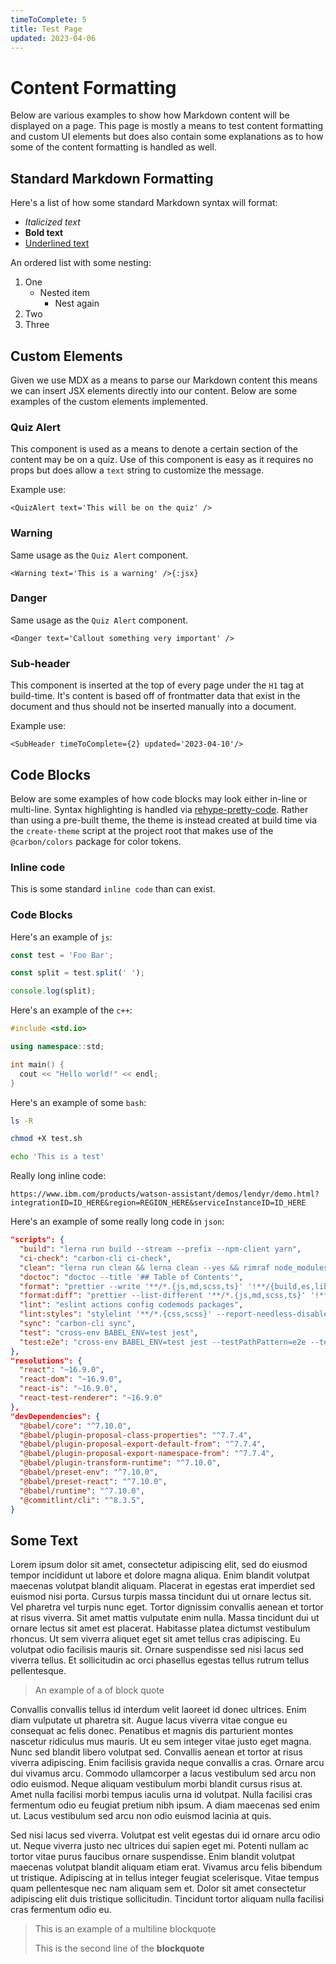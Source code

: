 ```yaml
---
timeToComplete: 5
title: Test Page
updated: 2023-04-06
---
```


# Content Formatting

Below are various examples to show how Markdown content will be displayed on a page. This page is mostly a means to test content formatting and custom UI elements but does also contain some explanations as to how some of the content formatting is handled as well.

## Standard Markdown Formatting

Here's a list of how some standard Markdown syntax will format:

- _Italicized text_
- **Bold text**
- <u>Underlined text</u>

An ordered list with some nesting:

1. One
   - Nested item
     - Nest again
2. Two
3. Three

## Custom Elements

Given we use MDX as a means to parse our Markdown content this means we can insert JSX elements directly into our content. Below are some examples of the custom elements implemented.

### Quiz Alert

This component is used as a means to denote a certain section of the content may be on a quiz. Use of this component is easy as it requires no props but does allow a `text` string to customize the message.

Example use:

`<QuizAlert text='This will be on the quiz' />`

<QuizAlert text='This will be on the quiz' />

### Warning

Same usage as the `Quiz Alert` component.

`<Warning text='This is a warning' />{:jsx}`

<Warning text='This is a warning' />

### Danger

Same usage as the `Quiz Alert` component.

`<Danger text='Callout something very important' />`

<Danger text='Callout something very important' />

### Sub-header

This component is inserted at the top of every page under the `H1` tag at build-time.
It's content is based off of frontmatter data that exist in the document and thus should not be inserted manually into a document.

Example use:

`<SubHeader timeToComplete={2} updated='2023-04-10'/>`

<SubHeader timeToComplete={2} updated='2023-04-10'/>

## Code Blocks

Below are some examples of how code blocks may look either in-line or multi-line.
Syntax highlighting is handled via [rehype-pretty-code](https://rehype-pretty-code.netlify.app/). Rather than using a pre-built theme, the theme is instead created at build time via the `create-theme` script at the project root that makes use of the `@carbon/colors` package for color tokens.

### Inline code

This is some standard `inline code` than can exist.

### Code Blocks

Here's an example of `js`:

```js
const test = 'Foo Bar';

const split = test.split(' ');

console.log(split);
```

Here's an example of the `c++`:

```cpp
#include <std.io>

using namespace::std;

int main() {
  cout << "Hello world!" << endl;
}
```

Here's an example of some `bash`:

```bash
ls -R

chmod +X test.sh

echo 'This is a test'
```

Really long inline code:

`https://www.ibm.com/products/watson-assistant/demos/lendyr/demo.html?integrationID=ID_HERE&region=REGION_HERE&serviceInstanceID=ID_HERE`

Here's an example of some really long code in `json`:

```json
"scripts": {
  "build": "lerna run build --stream --prefix --npm-client yarn",
  "ci-check": "carbon-cli ci-check",
  "clean": "lerna run clean && lerna clean --yes && rimraf node_modules",
  "doctoc": "doctoc --title '## Table of Contents'",
  "format": "prettier --write '**/*.{js,md,scss,ts}' '!**/{build,es,lib,storybook,ts,umd}/**'",
  "format:diff": "prettier --list-different '**/*.{js,md,scss,ts}' '!**/{build,es,lib,storybook,ts,umd}/**' '!packages/components/**'",
  "lint": "eslint actions config codemods packages",
  "lint:styles": "stylelint '**/*.{css,scss}' --report-needless-disables --report-invalid-scope-disables",
  "sync": "carbon-cli sync",
  "test": "cross-env BABEL_ENV=test jest",
  "test:e2e": "cross-env BABEL_ENV=test jest --testPathPattern=e2e --testPathIgnorePatterns='examples,/packages/components/,/packages/react/'"
},
"resolutions": {
  "react": "~16.9.0",
  "react-dom": "~16.9.0",
  "react-is": "~16.9.0",
  "react-test-renderer": "~16.9.0"
},
"devDependencies": {
  "@babel/core": "^7.10.0",
  "@babel/plugin-proposal-class-properties": "^7.7.4",
  "@babel/plugin-proposal-export-default-from": "^7.7.4",
  "@babel/plugin-proposal-export-namespace-from": "^7.7.4",
  "@babel/plugin-transform-runtime": "^7.10.0",
  "@babel/preset-env": "^7.10.0",
  "@babel/preset-react": "^7.10.0",
  "@babel/runtime": "^7.10.0",
  "@commitlint/cli": "^8.3.5",
}
```

## Some Text

Lorem ipsum dolor sit amet, consectetur adipiscing elit, sed do eiusmod tempor incididunt ut labore et dolore magna aliqua. Enim blandit volutpat maecenas volutpat blandit aliquam. Placerat in egestas erat imperdiet sed euismod nisi porta. Cursus turpis massa tincidunt dui ut ornare lectus sit. Vel pharetra vel turpis nunc eget. Tortor dignissim convallis aenean et tortor at risus viverra. Sit amet mattis vulputate enim nulla. Massa tincidunt dui ut ornare lectus sit amet est placerat. Habitasse platea dictumst vestibulum rhoncus. Ut sem viverra aliquet eget sit amet tellus cras adipiscing. Eu volutpat odio facilisis mauris sit. Ornare suspendisse sed nisi lacus sed viverra tellus. Et sollicitudin ac orci phasellus egestas tellus rutrum tellus pellentesque.

> An example of a of block quote

Convallis convallis tellus id interdum velit laoreet id donec ultrices. Enim diam vulputate ut pharetra sit. Augue lacus viverra vitae congue eu consequat ac felis donec. Penatibus et magnis dis parturient montes nascetur ridiculus mus mauris. Ut eu sem integer vitae justo eget magna. Nunc sed blandit libero volutpat sed. Convallis aenean et tortor at risus viverra adipiscing. Enim facilisis gravida neque convallis a cras. Ornare arcu dui vivamus arcu. Commodo ullamcorper a lacus vestibulum sed arcu non odio euismod. Neque aliquam vestibulum morbi blandit cursus risus at. Amet nulla facilisi morbi tempus iaculis urna id volutpat. Nulla facilisi cras fermentum odio eu feugiat pretium nibh ipsum. A diam maecenas sed enim ut. Lacus vestibulum sed arcu non odio euismod lacinia at quis.

Sed nisi lacus sed viverra. Volutpat est velit egestas dui id ornare arcu odio ut. Neque viverra justo nec ultrices dui sapien eget mi. Potenti nullam ac tortor vitae purus faucibus ornare suspendisse. Enim blandit volutpat maecenas volutpat blandit aliquam etiam erat. Vivamus arcu felis bibendum ut tristique. Adipiscing at in tellus integer feugiat scelerisque. Vitae tempus quam pellentesque nec nam aliquam sem et. Dolor sit amet consectetur adipiscing elit duis tristique sollicitudin. Tincidunt tortor aliquam nulla facilisi cras fermentum odio eu.

> This is an example of a multiline blockquote
>
> This is the second line of the **blockquote**
